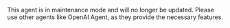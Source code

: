 This agent is in maintenance mode and will no longer be updated.
Please use other agents like OpenAI Agent, as they provide the necessary features.
